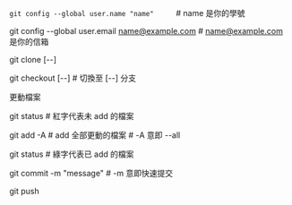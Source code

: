 `git config --global user.name "name"     `           # name 是你的學號

git config --global user.email name@example.com     # name@example.com 是你的信箱

git clone [--]

git checkout [--]                                   # 切換至 [--] 分支

更動檔案

git status                                          # 紅字代表未 add 的檔案

git add -A                                          # add 全部更動的檔案         # -A 意即 --all

git status                                          # 綠字代表已 add 的檔案

git commit -m "message"                             # -m 意即快速提交

git push
